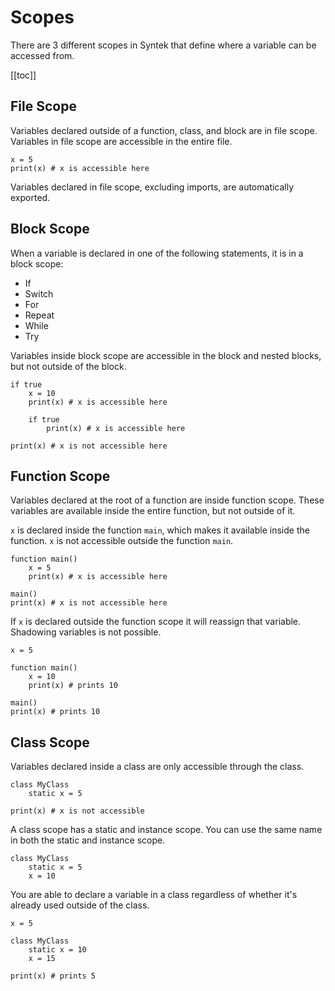 # Scopes

There are 3 different scopes in Syntek that define where a variable can be accessed from.

[[toc]]

## File Scope

Variables declared outside of a function, class, and block are in file scope. Variables in file scope are accessible in the entire file.

```syntek
x = 5
print(x) # x is accessible here
```

Variables declared in file scope, excluding imports, are automatically exported.

## Block Scope

When a variable is declared in one of the following statements, it is in a block scope:

- If
- Switch
- For
- Repeat
- While
- Try

Variables inside block scope are accessible in the block and nested blocks, but not outside of the block.

```syntek
if true
	x = 10
	print(x) # x is accessible here

	if true
		print(x) # x is accessible here

print(x) # x is not accessible here
```

## Function Scope

Variables declared at the root of a function are inside function scope. These variables are available inside the entire function, but not outside of it.

`x` is declared inside the function `main`, which makes it available inside the function. `x` is not accessible outside the function `main`.

```syntek
function main()
	x = 5
	print(x) # x is accessible here

main()
print(x) # x is not accessible here
```

If `x` is declared outside the function scope it will reassign that variable. Shadowing variables is not possible.

```syntek
x = 5

function main()
	x = 10
	print(x) # prints 10

main()
print(x) # prints 10
```

## Class Scope

Variables declared inside a class are only accessible through the class.

```syntek
class MyClass
	static x = 5

print(x) # x is not accessible
```

A class scope has a static and instance scope. You can use the same name in both the static and instance scope.

```syntek
class MyClass
	static x = 5
	x = 10
```

You are able to declare a variable in a class regardless of whether it's already used outside of the class.

```syntek
x = 5

class MyClass
	static x = 10
	x = 15

print(x) # prints 5
```
